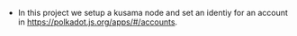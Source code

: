 * In this project we setup a kusama node and set an identiy for an account in https://polkadot.js.org/apps/#/accounts.
